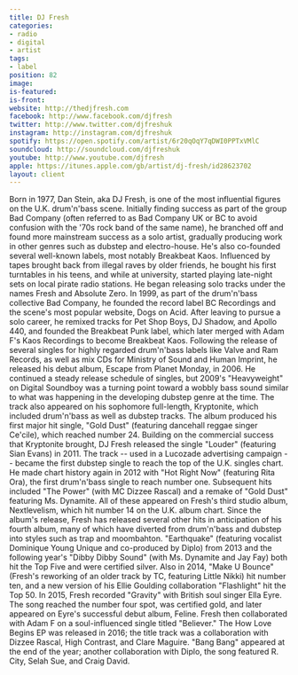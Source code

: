 ```yaml
---
title: DJ Fresh
categories:
- radio
- digital
- artist
tags:
- label
position: 82
image: 
is-featured: 
is-front: 
website: http://thedjfresh.com
facebook: http://www.facebook.com/djfresh
twitter: http://www.twitter.com/djfreshuk
instagram: http://instagram.com/djfreshuk
spotify: https://open.spotify.com/artist/6r20qOqY7qDWI0PPTxVMlC
soundcloud: http://soundcloud.com/djfreshuk
youtube: http://www.youtube.com/djfresh
apple: https://itunes.apple.com/gb/artist/dj-fresh/id28623702
layout: client
---
```


Born in 1977, Dan Stein, aka DJ Fresh, is one of the most influential figures on the U.K. drum'n'bass scene. Initially finding success as part of the group Bad Company (often referred to as Bad Company UK or BC to avoid confusion with the '70s rock band of the same name), he branched off and found more mainstream success as a solo artist, gradually producing work in other genres such as dubstep and electro-house. He's also co-founded several well-known labels, most notably Breakbeat Kaos. Influenced by tapes brought back from illegal raves by older friends, he bought his first turntables in his teens, and while at university, started playing late-night sets on local pirate radio stations. He began releasing solo tracks under the names Fresh and Absolute Zero. In 1999, as part of the drum'n'bass collective Bad Company, he founded the record label BC Recordings and the scene's most popular website, Dogs on Acid. After leaving to pursue a solo career, he remixed tracks for Pet Shop Boys, DJ Shadow, and Apollo 440, and founded the Breakbeat Punk label, which later merged with Adam F's Kaos Recordings to become Breakbeat Kaos. Following the release of several singles for highly regarded drum'n'bass labels like Valve and Ram Records, as well as mix CDs for Ministry of Sound and Human Imprint, he released his debut album, Escape from Planet Monday, in 2006. He continued a steady release schedule of singles, but 2009's "Heavyweight" on Digital Soundboy was a turning point toward a wobbly bass sound similar to what was happening in the developing dubstep genre at the time. The track also appeared on his sophomore full-length, Kryptonite, which included drum'n'bass as well as dubstep tracks. The album produced his first major hit single, "Gold Dust" (featuring dancehall reggae singer Ce'cile), which reached number 24. Building on the commercial success that Kryptonite brought, DJ Fresh released the single "Louder" (featuring Sian Evans) in 2011. The track -- used in a Lucozade advertising campaign -- became the first dubstep single to reach the top of the U.K. singles chart. He made chart history again in 2012 with "Hot Right Now" (featuring Rita Ora), the first drum'n'bass single to reach number one. Subsequent hits included "The Power" (with MC Dizzee Rascal) and a remake of "Gold Dust" featuring Ms. Dynamite. All of these appeared on Fresh's third studio album, Nextlevelism, which hit number 14 on the U.K. album chart. Since the album's release, Fresh has released several other hits in anticipation of his fourth album, many of which have diverted from drum'n'bass and dubstep into styles such as trap and moombahton. "Earthquake" (featuring vocalist Dominique Young Unique and co-produced by Diplo) from 2013 and the following year's "Dibby Dibby Sound" (with Ms. Dynamite and Jay Fay) both hit the Top Five and were certified silver. Also in 2014, "Make U Bounce" (Fresh's reworking of an older track by TC, featuring Little Nikki) hit number ten, and a new version of his Ellie Goulding collaboration "Flashlight" hit the Top 50. In 2015, Fresh recorded "Gravity" with British soul singer Ella Eyre. The song reached the number four spot, was certified gold, and later appeared on Eyre's successful debut album, Feline. Fresh then collaborated with Adam F on a soul-influenced single titled "Believer." The How Love Begins EP was released in 2016; the title track was a collaboration with Dizzee Rascal, High Contrast, and Clare Maguire. "Bang Bang" appeared at the end of the year; another collaboration with Diplo, the song featured R. City, Selah Sue, and Craig David.